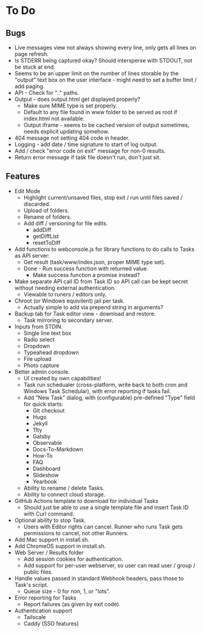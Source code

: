 # To Do

## Bugs

* Live messages view not always showing every line, only gets all lines on page refresh.
* Is STDERR being captured okay? Should intersperse with STDOUT, not be stuck at end.
* Seems to be an upper limit on the number of lines storable by the "output" text box on the user interface - might need to set a buffer limit / add paging.
* API - Check for ".." paths.
* Output - does output.html get displayed properly?
  * Make sure MIME type is set properly.
  * Default to any file found in www folder to be served as root if index.html not available.
  * Output iframe - seems to be cached version of output sometimes, needs explicit updating somehow.
* 404 message not setting 404 code in header.
* Logging - add date / time signature to start of log output.
* Add / check "error code on exit" message for non-0 results.
* Return error message if task file doesn't run, don't just sit.

## Features

* Edit Mode
  * Highlight current/unsaved files, stop exit / run until files saved / discarded.
  * Upload of folders.
  * Rename of folders.
  * Add diff / versioning for file edits.
    * addDiff
    * getDiffList
    * resetToDiff
* Add functions to webconsole.js for library functions to do calls to Tasks as API server:
  * Get result (task/www/index.json, proper MIME type set).
  * Done - Run success function with returned value.
    * Make success function a promise instead?
* Make separate API call ID from Task ID so API call can be kept secret without needing external authentication.
  * Viewable to runers / editors only.
* Chroot (or Windows equivilent) jail per task.
  * Actually simple to add via prepend string in arguments?
* Backup tab for Task editor view - download and restore.
  * Task mirroring to secondary server.
* Inputs from STDIN.
  * Single line text box
  * Radio select
  * Dropdown
  * Typeahead dropdown
  * File upload
  * Photo capture
* Better admin console.
  * UI created by own capabilities!
  * Task run schedualer (cross-platform, write back to both cron and Windows Task Schedular), with error reporting if tasks fail.
  * Add "New Task" dialog, with (configurable) pre-defined "Type" field for quick starts:
    * Git checkout
    * Hugo
    * Jekyll
    * 11ty
    * Gatsby
    * Observable
    * Docs-To-Markdown
    * How-To
    * FAQ
    * Dashboard
    * Slideshow
    * Yearbook
  * Ability to rename / delete Tasks.
  * Ability to connect cloud storage.
* GitHub Actions template to download for individual Tasks
  * Should just be able to use a single template file and insert Task ID with Curl command.
* Optional ability to stop Task.
  * Users with Editor rights can cancel. Runner who runs Task gets permissions to cancel, not other Runners.
* Add Mac support in install.sh.
* Add ChromeOS support in install.sh.
* Web Server / Results folder
  * Add session cookies for authentication.
  * Add support for per-user webserver, so user can read user / group / public files.
* Handle values passed in standard Webhook headers, pass those to Task's script.
  * Queue size - 0 for non, 1, or "lots".
* Error reporting for Tasks
  * Report failures (as given by exit code).
* Authentication support
  * Tailscale
  * Caddy (SSO features)
